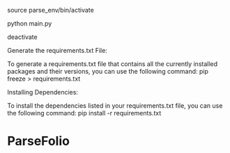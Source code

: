 source parse_env/bin/activate    

python main.py

deactivate





Generate the requirements.txt File:

To generate a requirements.txt file that contains all the currently installed packages and their versions, you can use the following command:
pip freeze > requirements.txt



Installing Dependencies:

To install the dependencies listed in your requirements.txt file, you can use the following command:
pip install -r requirements.txt

# ParseFolio
